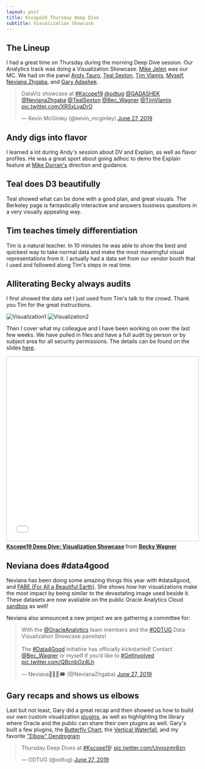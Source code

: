 ```yaml
---
layout: post
title: Kscope19 Thursday Deep Dive
subtitle: Visualization Showcase
---
```


## The Lineup

I had a great time on Thursday during the morning Deep Dive session. Our Analytics track was doing a Visualization Showcase. [Mike Jelen](https://www.linkedin.com/in/mikejelen/) was our MC. We had on the panel [Andy Tauro](https://www.linkedin.com/in/andrewptauro/), [Teal Sexton](https://www.linkedin.com/in/teal-sexton-3a7a2639/), [Tim Vlamis](https://www.linkedin.com/in/timvlamis/), [Myself](https://www.linkedin.com/in/becky-wagner-bb356924/), [Neviana Zhgaba](https://www.linkedin.com/in/nevianazhgaba/), and [Gary Adashek](https://www.linkedin.com/in/garymichaeladashek/).

<blockquote class="twitter-tweet" data-lang="en"><p lang="cs" dir="ltr">DataViz showcase at <a href="https://twitter.com/hashtag/Kscope19?src=hash&amp;ref_src=twsrc%5Etfw">#Kscope19</a> <a href="https://twitter.com/odtug?ref_src=twsrc%5Etfw">@odtug</a> <a href="https://twitter.com/GADASHEK?ref_src=twsrc%5Etfw">@GADASHEK</a> <a href="https://twitter.com/NevianaZhgaba?ref_src=twsrc%5Etfw">@NevianaZhgaba</a> <a href="https://twitter.com/TealSexton?ref_src=twsrc%5Etfw">@TealSexton</a> <a href="https://twitter.com/Bec_Wagner?ref_src=twsrc%5Etfw">@Bec_Wagner</a> <a href="https://twitter.com/TimVlamis?ref_src=twsrc%5Etfw">@TimVlamis</a> <a href="https://t.co/XRSxLvaDrO">pic.twitter.com/XRSxLvaDrO</a></p>&mdash; Kevin McGinley (@kevin_mcginley) <a href="https://twitter.com/kevin_mcginley/status/1144304125984690176?ref_src=twsrc%5Etfw">June 27, 2019</a></blockquote> <script async src="https://platform.twitter.com/widgets.js" charset="utf-8"></script>

## Andy digs into flavor

I learned a lot during Andy's session about DV and Explain, as well as flavor profiles. He was a great sport about going adhoc to demo the Explain feature at [Mike Durran's](https://www.linkedin.com/in/mikedurran/) direction and guidance.

## Teal does D3 beautifully

Teal showed what can be done with a good plan, and great visuals. The Berkeley page is fantastically interactive and answers business questions in a very visually appealing way.

## Tim teaches timely differentiation

Tim is a natural teacher. In 10 minutes he was able to show the best and quickest way to take normal data and make the most meaningful visual representations from it. I actually had a data set from our vendor booth that I used and followed along Tim's steps in real time.

## Alliterating Becky always audits

I first showed the data set I just used from Tim's talk to the crowd. Thank you Tim for the great instructions.

<img src="https://BecWagner.github.io/img/kscope19DeepDive.jpg" alt="Visualization1">

<img src="https://BecWagner.github.io/img/kscope19DeepDive2.jpg" alt="Visualization2">

Then I cover what my colleague and I have been working on over the last few weeks. We have pulled in files and have a full audit by person or by subject area for all security permissions. The details can be found on the slides [here](https://www.slideshare.net/RebeccaWagner1/kscope19-deep-dive-visualization-showcase).

<iframe src="//www.slideshare.net/slideshow/embed_code/key/FEarDklWJHTQHT" width="595" height="485" frameborder="0" marginwidth="0" marginheight="0" scrolling="no" style="border:1px solid #CCC; border-width:1px; margin-bottom:5px; max-width: 100%;" allowfullscreen> </iframe> <div style="margin-bottom:5px"> <strong> <a href="//www.slideshare.net/RebeccaWagner1/kscope19-deep-dive-visualization-showcase" title="Kscope19 Deep Dive: Visualization Showcase" target="_blank">Kscope19 Deep Dive: Visualization Showcase</a> </strong> from <strong><a href="https://www.slideshare.net/RebeccaWagner1" target="_blank">Becky Wagner</a></strong> </div>

## Neviana does #data4good

Neviana has been doing some amazing things this year with #data4good, and [FABE (For All a Beautiful Earth)](https://twitter.com/fabedlh). She shows how her visualizations make the most impact by being similar to the devastating image used beside it. These datasets are now available on the public Oracle Analytics Cloud [sandbox](https://www.oracle.com/webfolder/technetwork/OACsandbox/oacsandbox.html) as well!

Neviana also announced a new project we are gathering a committee for:

<blockquote class="twitter-tweet" data-lang="en"><p lang="en" dir="ltr">With the <a href="https://twitter.com/OracleAnalytics?ref_src=twsrc%5Etfw">@OracleAnalytics</a> team members and the <a href="https://twitter.com/hashtag/ODTUG?src=hash&amp;ref_src=twsrc%5Etfw">#ODTUG</a> Data Visualization Showcase panelists! <br><br>The <a href="https://twitter.com/hashtag/Data4Good?src=hash&amp;ref_src=twsrc%5Etfw">#Data4Good</a> initiative has officially kickstarted! Contact <a href="https://twitter.com/Bec_Wagner?ref_src=twsrc%5Etfw">@Bec_Wagner</a> or myself if you’d like to <a href="https://twitter.com/hashtag/GetInvolved?src=hash&amp;ref_src=twsrc%5Etfw">#GetInvolved</a> <a href="https://t.co/QBcnbOz4Lh">pic.twitter.com/QBcnbOz4Lh</a></p>&mdash; Neviana👩🏻‍💻🗯 (@NevianaZhgaba) <a href="https://twitter.com/NevianaZhgaba/status/1144325049773481984?ref_src=twsrc%5Etfw">June 27, 2019</a></blockquote> <script async src="https://platform.twitter.com/widgets.js" charset="utf-8"></script> 

## Gary recaps and shows us elbows

Last but not least, Gary did a great recap and then showed us how to build our own custom visualization [plugins](https://www.oracle.com/solutions/business-analytics/data-visualization/extensions.html), as well as highlighting the library where Oracle and the public can share their own plugins as well. Gary's built a few plugins, the [Butterfly Chart](https://www.oracle.com/solutions/business-analytics/data-visualization/extensions.html), the [Vertical Waterfall](https://www.oracle.com/solutions/business-analytics/data-visualization/extensions.html), and my favorite ["Elbow" Dendrogram](https://drive.google.com/open?id=1JWhOHUMd1jlsiVIvU_yvcJMMRQowgYg5)

<blockquote class="twitter-tweet" data-lang="en"><p lang="en" dir="ltr">Thursday Deep Dives at <a href="https://twitter.com/hashtag/Kscope19?src=hash&amp;ref_src=twsrc%5Etfw">#Kscope19</a>! <a href="https://t.co/Unnozmr8zn">pic.twitter.com/Unnozmr8zn</a></p>&mdash; ODTUG (@odtug) <a href="https://twitter.com/odtug/status/1144303485107617792?ref_src=twsrc%5Etfw">June 27, 2019</a></blockquote> <script async src="https://platform.twitter.com/widgets.js" charset="utf-8"></script> 
